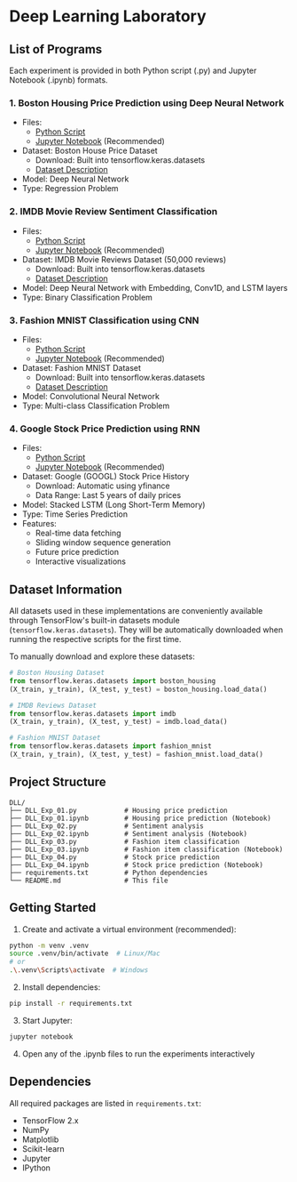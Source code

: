 # Deep Learning Laboratory

## List of Programs

Each experiment is provided in both Python script (.py) and Jupyter Notebook (.ipynb) formats.

### 1. Boston Housing Price Prediction using Deep Neural Network

- Files:
  - [Python Script](DLL_Exp_01.py)
  - [Jupyter Notebook](DLL_Exp_01.ipynb) (Recommended)
- Dataset: Boston House Price Dataset
  - Download: Built into tensorflow.keras.datasets
  - [Dataset Description](https://www.cs.toronto.edu/~delve/data/boston/bostonDetail.html)
- Model: Deep Neural Network
- Type: Regression Problem

### 2. IMDB Movie Review Sentiment Classification

- Files:
  - [Python Script](DLL_Exp_02.py)
  - [Jupyter Notebook](DLL_Exp_02.ipynb) (Recommended)
- Dataset: IMDB Movie Reviews Dataset (50,000 reviews)
  - Download: Built into tensorflow.keras.datasets
  - [Dataset Description](https://ai.stanford.edu/~amaas/data/sentiment/)
- Model: Deep Neural Network with Embedding, Conv1D, and LSTM layers
- Type: Binary Classification Problem

### 3. Fashion MNIST Classification using CNN

- Files:
  - [Python Script](DLL_Exp_03.py)
  - [Jupyter Notebook](DLL_Exp_03.ipynb) (Recommended)
- Dataset: Fashion MNIST Dataset
  - Download: Built into tensorflow.keras.datasets
  - [Dataset Description](https://github.com/zalandoresearch/fashion-mnist)
- Model: Convolutional Neural Network
- Type: Multi-class Classification Problem

### 4. Google Stock Price Prediction using RNN

- Files:
  - [Python Script](DLL_Exp_04.py)
  - [Jupyter Notebook](DLL_Exp_04.ipynb) (Recommended)
- Dataset: Google (GOOGL) Stock Price History
  - Download: Automatic using yfinance
  - Data Range: Last 5 years of daily prices
- Model: Stacked LSTM (Long Short-Term Memory)
- Type: Time Series Prediction
- Features:
  - Real-time data fetching
  - Sliding window sequence generation
  - Future price prediction
  - Interactive visualizations

## Dataset Information

All datasets used in these implementations are conveniently available through TensorFlow's built-in datasets module (`tensorflow.keras.datasets`). They will be automatically downloaded when running the respective scripts for the first time.

To manually download and explore these datasets:
```python
# Boston Housing Dataset
from tensorflow.keras.datasets import boston_housing
(X_train, y_train), (X_test, y_test) = boston_housing.load_data()

# IMDB Reviews Dataset
from tensorflow.keras.datasets import imdb
(X_train, y_train), (X_test, y_test) = imdb.load_data()

# Fashion MNIST Dataset
from tensorflow.keras.datasets import fashion_mnist
(X_train, y_train), (X_test, y_test) = fashion_mnist.load_data()
```

## Project Structure
```
DLL/
├── DLL_Exp_01.py            # Housing price prediction
├── DLL_Exp_01.ipynb         # Housing price prediction (Notebook)
├── DLL_Exp_02.py            # Sentiment analysis
├── DLL_Exp_02.ipynb         # Sentiment analysis (Notebook)
├── DLL_Exp_03.py            # Fashion item classification
├── DLL_Exp_03.ipynb         # Fashion item classification (Notebook)
├── DLL_Exp_04.py            # Stock price prediction
├── DLL_Exp_04.ipynb         # Stock price prediction (Notebook)
├── requirements.txt         # Python dependencies
└── README.md                # This file
```

## Getting Started

1. Create and activate a virtual environment (recommended):
```bash
python -m venv .venv
source .venv/bin/activate  # Linux/Mac
# or
.\.venv\Scripts\activate  # Windows
```

2. Install dependencies:
```bash
pip install -r requirements.txt
```

3. Start Jupyter:
```bash
jupyter notebook
```

4. Open any of the .ipynb files to run the experiments interactively

## Dependencies
All required packages are listed in `requirements.txt`:
- TensorFlow 2.x
- NumPy
- Matplotlib
- Scikit-learn
- Jupyter
- IPython
